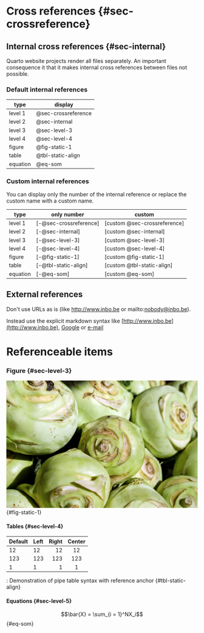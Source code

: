 # Cross references {#sec-crossreference}

## Internal cross references {#sec-internal}

Quarto website projects render all files separately.
An important consequence it that it makes internal cross references between files not possible.

### Default internal references

| type       | display             |
| ---------- | ------------------- |
| level 1    | @sec-crossreference |
| level 2    | @sec-internal       |
| level 3    | @sec-level-3        |
| level 4    | @sec-level-4        |
| figure     | @fig-static-1       |
| table      | @tbl-static-align   |
| equation   | @eq-som   |

### Custom internal references

You can display only the number of the internal reference or replace the custom name with a custom name.

| type       | only number            | custom                       |
| ---------- | ---------------------- | ---------------------------- |
| level 1    | [-@sec-crossreference] | [custom @sec-crossreference] |
| level 2    | [-@sec-internal]       | [custom @sec-internal]       |
| level 3    | [-@sec-level-3]        | [custom @sec-level-3]        |
| level 4    | [-@sec-level-4]        | [custom @sec-level-4]        |
| figure     | [-@fig-static-1]       | [custom @fig-static-1]       |
| table      | [-@tbl-static-align]   | [custom @tbl-static-align]   |
| equation   | [-@eq-som]             | [custom @eq-som]             |

## External references

Don't use URLs as is (like http://www.inbo.be or mailto:nobody@inbo.be).

Instead use the explicit markdown syntax like [http://www.inbo.be](http://www.inbo.be), [Google](http://google.be) or [e-mail](mailto:nobody@inbo.be)

# Referenceable items

### Figure {#sec-level-3}

![Figure caption with reference anchor](media/kohlrabi-2266665-klein.jpg){#fig-static-1}

#### Tables {#sec-level-4}

| Default | Left | Right | Center |
|---------|:-----|------:|:------:|
| 12      | 12   |    12 |   12   |
| 123     | 123  |   123 |  123   |
| 1       | 1    |     1 |   1    |

: Demonstration of pipe table syntax with reference anchor {#tbl-static-align}

#### Equations {#sec-level-5}

$$\bar{X} = \sum_{i = 1}^NX_i$${#eq-som}
